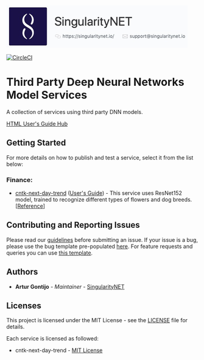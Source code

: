 [issue-template]: ../../issues/new?template=BUG_REPORT.md
[feature-template]: ../../issues/new?template=FEATURE_REQUEST.md

![singnetlogo](docs/assets/singnet-logo.jpg 'SingularityNET')

[![CircleCI](https://circleci.com/gh/singnet/time-series-analysis.svg?style=svg)](https://circleci.com/gh/singnet/time-series-analysis)

# Third Party Deep Neural Networks Model Services

A collection of services using third party DNN models.

[HTML User's Guide Hub](https://singnet.github.io/time-series-analysis/)


## Getting Started

For more details on how to publish and test a service, select it from the list below:

### Finance:
- [cntk-next-day-trend](finance/cntk-next-day-trend) ([User's Guide](docs/users_guide/finance/cntk-next-day-trend.md)) - This service uses ResNet152 model, trained to recognize different types of flowers and dog breeds. [[Reference](https://cntk.ai/pythondocs/CNTK_301_Image_Recognition_with_Deep_Transfer_Learning.html)]

## Contributing and Reporting Issues

Please read our [guidelines](https://github.com/singnet/wiki/blob/master/guidelines/CONTRIBUTING.md#submitting-an-issue) before submitting an issue. If your issue is a bug, please use the bug template pre-populated [here][issue-template]. For feature requests and queries you can use [this template][feature-template].

## Authors

* **Artur Gontijo** - *Maintainer* - [SingularityNET](https://www.singularitynet.io)

## Licenses

This project is licensed under the MIT License - see the [LICENSE](LICENSE) file for details.

Each service is licensed as followed:

- cntk-next-day-trend - [MIT License](https://github.com/Microsoft/CNTK/blob/master/LICENSE.md)